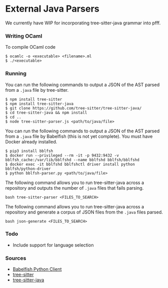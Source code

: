 # External Java Parsers

We currently have WIP for incorporating tree-sitter-java grammar into pfff. 

### Writing OCaml

To compile OCaml code

```
$ ocamlc -o <executable> <filename>.ml
$ ./<executable>
```

### Running

You can run the following commands to output a JSON of the AST parsed from a `.java` file by tree-sitter.

```
$ npm install tree-sitter
$ npm install tree-sitter-java
$ git clone https://github.com/tree-sitter/tree-sitter-java/
$ cd tree-sitter-java && npm install 
$ cd ..
$ node tree-sitter-parser.js <path/to/java/file>
```

You can run the following commands to output a JSON of the AST parsed from a `.java` file by Babelfish (this is not yet complete). You must have Docker already installed.

```
$ pip3 install bblfsh
$ docker run --privileged --rm -it -p 9432:9432 -v bblfsh_cache:/var/lib/bblfshd --name bblfshd bblfsh/bblfshd
$ docker exec -it bblfshd bblfshctl driver install python bblfsh/python-driver
$ python bblfsh-parser.py <path/to/java/file>
```

The following command allows you to run tree-sitter-java across a repository and outputs the number of `.java` files that fails parsing.

```
bash tree-sitter-parser <FILES_TO_SEARCH>
```

The following command allows you to run tree-sitter-java across a repository and generate a corpus of JSON files from the `.java` files parsed.

```
bash json-generate <FILES_TO_SEARCH>
```

### Todo

- Include support for language selection

### Sources

- [Babelfish Python Client](https://github.com/bblfsh/python-client)
- [tree-sitter](https://github.com/tree-sitter/tree-sitter)
- [tree-sitter-java](https://github.com/tree-sitter/tree-sitter-java/)